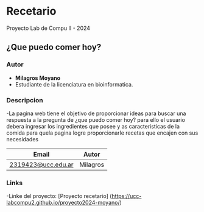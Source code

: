 # Recetario

Proyecto Lab de Compu II - 2024

## ¿Que puedo comer hoy?

### Autor

- **Milagros Moyano**
- Estudiante de la licenciatura en bioinformatica.

### Descripcion

-La pagina web tiene el objetivo de proporcionar ideas para buscar una respuesta
a la pregunta de ¿que puedo comer hoy? para ello el usuario debera ingresar los
ingredientes que posee y as caracteristicas de la comida para quela pagina logre
proporcionarle recetas que encajen con sus necesidades

| Email              | Autor    |
|--------------------|----------|
| 2319423@ucc.edu.ar | Milagros |

### Links

-Linke del proyecto: [Proyecto recetario] (https://ucc-labcompu2.github.io/proyecto2024-moyano/)